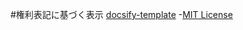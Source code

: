 #権利表記に基づく表示
[docsify-template](https://github.com/docsifyjs/docsify-template/tree/main) -[MIT License](https://github.com/docsifyjs/docsify-template/blob/main/LICENSE)
